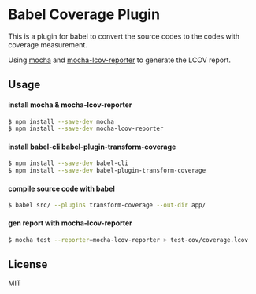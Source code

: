 # Babel Coverage Plugin

This is a plugin for babel to convert the source codes to the codes with coverage measurement.

Using [mocha](http://mochajs.org/) and [mocha-lcov-reporter](https://github.com/StevenLooman/mocha-lcov-reporter) to generate the LCOV report.

## Usage

#### install mocha & mocha-lcov-reporter

```bash
$ npm install --save-dev mocha
$ npm install --save-dev mocha-lcov-reporter
```

#### install babel-cli babel-plugin-transform-coverage

```bash
$ npm install --save-dev babel-cli
$ npm install --save-dev babel-plugin-transform-coverage
```

#### compile source code with babel

```bash
$ babel src/ --plugins transform-coverage --out-dir app/
```

#### gen report with mocha-lcov-reporter

```bash
$ mocha test --reporter=mocha-lcov-reporter > test-cov/coverage.lcov
```

## License

MIT